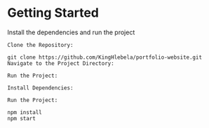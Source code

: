 # Getting Started
Install the dependencies and run the project


```
Clone the Repository:

git clone https://github.com/KingHlebela/portfolio-website.git
Navigate to the Project Directory:

Run the Project:

Install Dependencies:

Run the Project:

npm install
npm start
```

